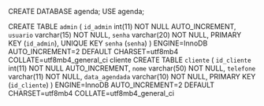 CREATE DATABASE agenda;
USE agenda;

CREATE TABLE `admin` (
 `id_admin` int(11) NOT NULL AUTO_INCREMENT,
 `usuario` varchar(15) NOT NULL,
 `senha` varchar(20) NOT NULL,
 PRIMARY KEY (`id_admin`),
 UNIQUE KEY `senha` (`senha`)
) ENGINE=InnoDB AUTO_INCREMENT=2 DEFAULT CHARSET=utf8mb4 COLLATE=utf8mb4_general_ci
cliente	CREATE TABLE `cliente` (
 `id_cliente` int(11) NOT NULL AUTO_INCREMENT,
 `nome` varchar(50) NOT NULL,
 `telefone` varchar(11) NOT NULL,
 `data_agendada` varchar(10) NOT NULL,
 PRIMARY KEY (`id_cliente`)
) ENGINE=InnoDB AUTO_INCREMENT=2 DEFAULT CHARSET=utf8mb4 COLLATE=utf8mb4_general_ci
